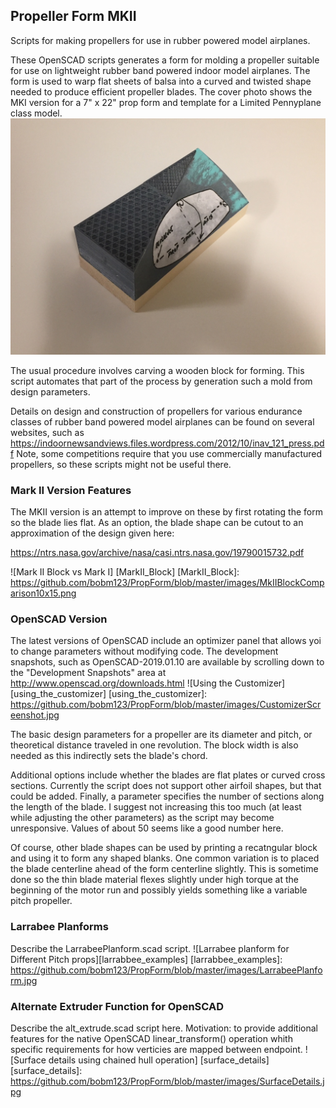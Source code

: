 ##  Propeller Form MKII

Scripts for making propellers for use in rubber powered model airplanes.

These OpenSCAD scripts generates a form for molding a propeller suitable for use on lightweight rubber band powered indoor model airplanes. The form is used to warp flat sheets of balsa into a curved and twisted shape needed to produce efficient propeller blades. The cover photo shows the MKI version for a 7" x 22" prop form and template for a Limited Pennyplane class model.
![Pennyplane Prob Block][pennyplane_block]

[pennyplane_block]: https://github.com/bobm123/PropForm/blob/master/images/IMG_9927.jpg

The usual procedure involves carving a wooden block for forming. This script automates that part of the process by generation such a mold from design parameters.

Details on design and construction of propellers for various endurance classes of rubber band powered model airplanes can be found on several websites, such as  https://indoornewsandviews.files.wordpress.com/2012/10/inav_121_press.pdf
Note, some competitions require that you use commercially manufactured propellers, so these scripts might not be useful there.


### Mark II Version Features

The MKII version is an attempt to improve on these by first rotating the form so the blade lies flat. As an option, the blade shape can be cutout to an approximation of the design given here:

https://ntrs.nasa.gov/archive/nasa/casi.ntrs.nasa.gov/19790015732.pdf


![Mark II Block vs Mark I] [MarkII_Block]
[MarkII_Block]: https://github.com/bobm123/PropForm/blob/master/images/MkIIBlockComparison10x15.png

### OpenSCAD Version

The latest versions of OpenSCAD include an optimizer panel that allows yoi to change parameters without modifying code. The development snapshots, such as OpenSCAD-2019.01.10 are available by scrolling down to the "Development Snapshots" area at http://www.openscad.org/downloads.html 
![Using the Customizer] [using_the_customizer]
[using_the_customizer]: https://github.com/bobm123/PropForm/blob/master/images/CustomizerScreenshot.jpg

The basic design parameters for a propeller are its diameter and pitch, or theoretical distance traveled in one revolution. The block width is also needed as this indirectly sets the blade's chord.

Additional options include whether the blades are flat plates or curved cross sections. Currently the script does not support other airfoil shapes, but that could be added. Finally, a parameter specifies the number of sections along the length of the blade. I suggest not increasing this too much (at least while adjusting the other parameters) as the script may become unresponsive. Values of about 50 seems like a good number here. 

Of course, other blade shapes can be used by printing a recatngular block and using it to form any shaped blanks. One common variation is to placed the blade centerline ahead of the form centerline slightly. This is sometime done so the thin blade material flexes slightly under high torque at the beginning of the motor run and possibly yields something like a variable pitch propeller.

### Larrabee Planforms

Describe the LarrabeePlanform.scad script.
![Larrabee planform for Different Pitch props][larrabbee_examples]
[larrabbee_examples]: https://github.com/bobm123/PropForm/blob/master/images/LarrabeePlanform.jpg

### Alternate Extruder Function for OpenSCAD

Describe the alt_extrude.scad script here.
Motivation: to provide additional features for the native OpenSCAD linear_transform() operation whith specific requirements for how verticies are mapped between endpoint.
![Surface details using chained hull operation] [surface_details]
 [surface_details]: https://github.com/bobm123/PropForm/blob/master/images/SurfaceDetails.jpg

